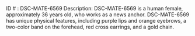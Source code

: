 ID # : DSC-MATE-6569
Description: DSC-MATE-6569 is a human female, approximately 36 years old, who works as a news anchor. DSC-MATE-6569 has unique physical features, including purple lips and orange eyebrows, a two-color band on the forehead, red cross earrings, and a gold chain.